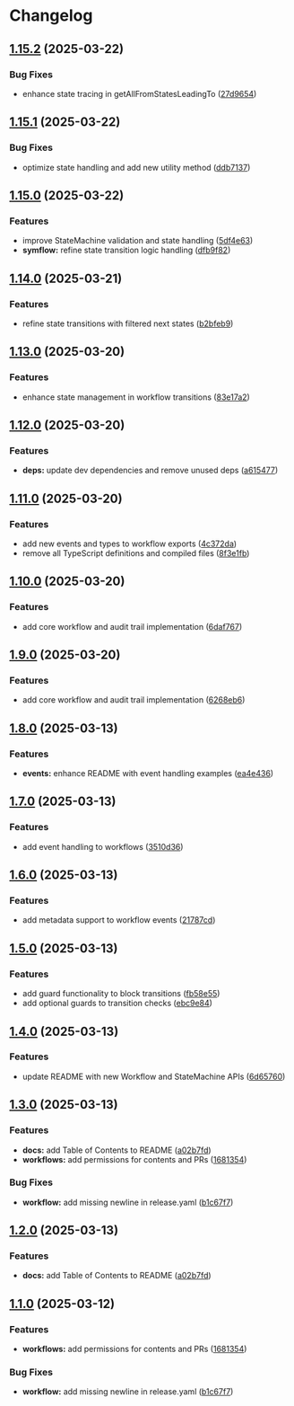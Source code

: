 # Changelog

## [1.15.2](https://github.com/vandetho/symflow/compare/v1.15.1...v1.15.2) (2025-03-22)


### Bug Fixes

* enhance state tracing in getAllFromStatesLeadingTo ([27d9654](https://github.com/vandetho/symflow/commit/27d965417bffa11f86af164f92699804a729de52))

## [1.15.1](https://github.com/vandetho/symflow/compare/v1.15.0...v1.15.1) (2025-03-22)


### Bug Fixes

* optimize state handling and add new utility method ([ddb7137](https://github.com/vandetho/symflow/commit/ddb7137e61568cb4555878e77c756d4b41647553))

## [1.15.0](https://github.com/vandetho/symflow/compare/v1.14.0...v1.15.0) (2025-03-22)


### Features

* improve StateMachine validation and state handling ([5df4e63](https://github.com/vandetho/symflow/commit/5df4e632d43987471a3a28bcb7c793340fee6e14))
* **symflow:** refine state transition logic handling ([dfb9f82](https://github.com/vandetho/symflow/commit/dfb9f82943e9a709c7df2bddd004a256eeda8806))

## [1.14.0](https://github.com/vandetho/symflow/compare/v1.13.0...v1.14.0) (2025-03-21)


### Features

* refine state transitions with filtered next states ([b2bfeb9](https://github.com/vandetho/symflow/commit/b2bfeb9e82c0836b64527d35c7beb06c65e59ae9))

## [1.13.0](https://github.com/vandetho/symflow/compare/v1.12.0...v1.13.0) (2025-03-20)


### Features

* enhance state management in workflow transitions ([83e17a2](https://github.com/vandetho/symflow/commit/83e17a22cd75252cb7aa2b31d19b7e104efa3386))

## [1.12.0](https://github.com/vandetho/symflow/compare/v1.11.0...v1.12.0) (2025-03-20)


### Features

* **deps:** update dev dependencies and remove unused deps ([a615477](https://github.com/vandetho/symflow/commit/a615477becfe776e7bc95dad383079fa7f844418))

## [1.11.0](https://github.com/vandetho/symflow/compare/v1.10.0...v1.11.0) (2025-03-20)


### Features

* add new events and types to workflow exports ([4c372da](https://github.com/vandetho/symflow/commit/4c372dae9ae6754ba71bb13f7599df78ead55238))
* remove all TypeScript definitions and compiled files ([8f3e1fb](https://github.com/vandetho/symflow/commit/8f3e1fb2dbcf31a3800090dbf1208e6ecb2ac84f))

## [1.10.0](https://github.com/vandetho/symflow/compare/v1.9.0...v1.10.0) (2025-03-20)


### Features

* add core workflow and audit trail implementation ([6daf767](https://github.com/vandetho/symflow/commit/6daf7679357cc9430f7cc11d0151f4bc808d270f))

## [1.9.0](https://github.com/vandetho/symflow/compare/v1.8.0...v1.9.0) (2025-03-20)


### Features

* add core workflow and audit trail implementation ([6268eb6](https://github.com/vandetho/symflow/commit/6268eb6ef400480b4ddaf7415518e88e1b6a6b73))

## [1.8.0](https://github.com/vandetho/symflow/compare/v1.7.0...v1.8.0) (2025-03-13)


### Features

* **events:** enhance README with event handling examples ([ea4e436](https://github.com/vandetho/symflow/commit/ea4e4365069cbb62775deb7cd66f0a3a2ec0a917))

## [1.7.0](https://github.com/vandetho/symflow/compare/v1.6.0...v1.7.0) (2025-03-13)


### Features

* add event handling to workflows ([3510d36](https://github.com/vandetho/symflow/commit/3510d368f2c3e30905a6fc48bc45756b3d298e59))

## [1.6.0](https://github.com/vandetho/symflow/compare/v1.5.0...v1.6.0) (2025-03-13)


### Features

* add metadata support to workflow events ([21787cd](https://github.com/vandetho/symflow/commit/21787cdcc11c8a7d7f62587c7487caeb85e2ea25))

## [1.5.0](https://github.com/vandetho/symflow/compare/v1.4.0...v1.5.0) (2025-03-13)


### Features

* add guard functionality to block transitions ([fb58e55](https://github.com/vandetho/symflow/commit/fb58e55a29df1d11c1ac7cdfbb871c17b1329676))
* add optional guards to transition checks ([ebc9e84](https://github.com/vandetho/symflow/commit/ebc9e84f9449984131168a29b569d0f004a264b6))

## [1.4.0](https://github.com/vandetho/symflow/compare/v1.3.0...v1.4.0) (2025-03-13)


### Features

* update README with new Workflow and StateMachine APIs ([6d65760](https://github.com/vandetho/symflow/commit/6d65760d7aad13180685c5d27d0e50218f1dd8e1))

## [1.3.0](https://github.com/vandetho/symflow/compare/v1.2.0...v1.3.0) (2025-03-13)


### Features

* **docs:** add Table of Contents to README ([a02b7fd](https://github.com/vandetho/symflow/commit/a02b7fd8420c5f2cd75fb2d5049509d9da34500c))
* **workflows:** add permissions for contents and PRs ([1681354](https://github.com/vandetho/symflow/commit/1681354935b5bae421a0b87357863529f5e8a7ca))


### Bug Fixes

* **workflow:** add missing newline in release.yaml ([b1c67f7](https://github.com/vandetho/symflow/commit/b1c67f756e4f582002944801eb85de8f1cd7eac2))

## [1.2.0](https://github.com/vandetho/symflow/compare/v1.1.0...v1.2.0) (2025-03-13)


### Features

* **docs:** add Table of Contents to README ([a02b7fd](https://github.com/vandetho/symflow/commit/a02b7fd8420c5f2cd75fb2d5049509d9da34500c))

## [1.1.0](https://github.com/vandetho/symflow/compare/1.0.7...v1.1.0) (2025-03-12)


### Features

* **workflows:** add permissions for contents and PRs ([1681354](https://github.com/vandetho/symflow/commit/1681354935b5bae421a0b87357863529f5e8a7ca))


### Bug Fixes

* **workflow:** add missing newline in release.yaml ([b1c67f7](https://github.com/vandetho/symflow/commit/b1c67f756e4f582002944801eb85de8f1cd7eac2))
